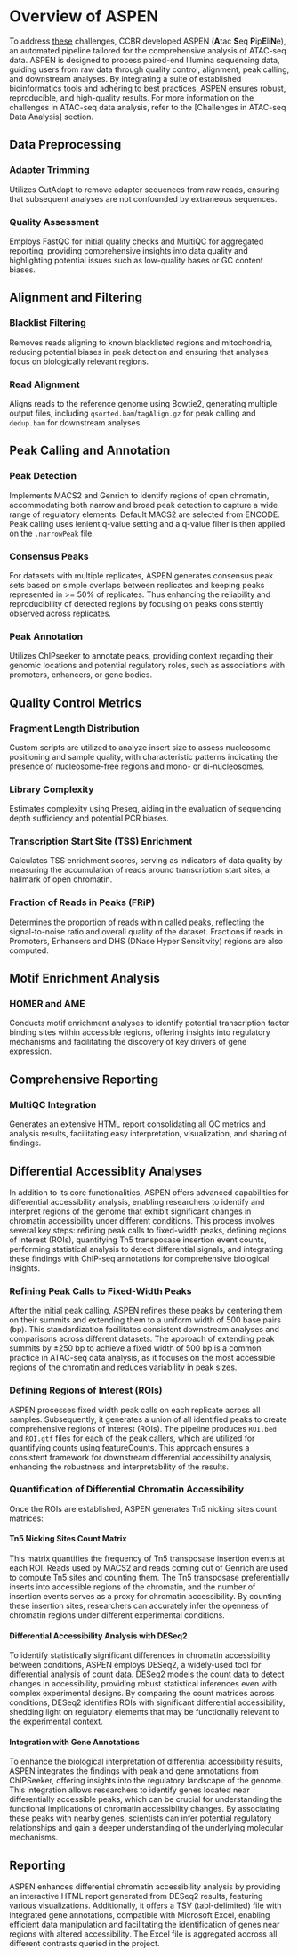 # Overview of ASPEN

To address [these](introduction.md#challenges-in-atac-seq-data-analysis) challenges, CCBR developed ASPEN (**A**tac **S**eq **P**ip**E**li**N**e), an automated pipeline tailored for the comprehensive analysis of ATAC-seq data. ASPEN is designed to process paired-end Illumina sequencing data, guiding users from raw data through quality control, alignment, peak calling, and downstream analyses. By integrating a suite of established bioinformatics tools and adhering to best practices, ASPEN ensures robust, reproducible, and high-quality results. For more information on the challenges in ATAC-seq data analysis, refer to the [Challenges in ATAC-seq Data Analysis] section.

## **Data Preprocessing**

### **Adapter Trimming** 

Utilizes CutAdapt to remove adapter sequences from raw reads, ensuring that subsequent analyses are not confounded by extraneous sequences.

### **Quality Assessment**

Employs FastQC for initial quality checks and MultiQC for aggregated reporting, providing comprehensive insights into data quality and highlighting potential issues such as low-quality bases or GC content biases.


## **Alignment and Filtering**

### **Blacklist Filtering** 

Removes reads aligning to known blacklisted regions and mitochondria, reducing potential biases in peak detection and ensuring that analyses focus on biologically relevant regions.

### **Read Alignment** 

Aligns reads to the reference genome using Bowtie2, generating multiple output files, including `qsorted.bam`/`tagAlign.gz` for peak calling and `dedup.bam` for downstream analyses.


## **Peak Calling and Annotation**

### **Peak Detection** 

Implements MACS2 and Genrich to identify regions of open chromatin, accommodating both narrow and broad peak detection to capture a wide range of regulatory elements. Default MACS2 are selected from ENCODE. Peak calling uses lenient q-value setting and a q-value filter is then applied on the `.narrowPeak` file.

### **Consensus Peaks** 

For datasets with multiple replicates, ASPEN generates consensus peak sets based on simple overlaps between replicates and keeping peaks represented in >= 50% of replicates. Thus enhancing the reliability and reproducibility of detected regions by focusing on peaks consistently observed across replicates.

### **Peak Annotation** 

Utilizes ChIPseeker to annotate peaks, providing context regarding their genomic locations and potential regulatory roles, such as associations with promoters, enhancers, or gene bodies.

## **Quality Control Metrics**

### **Fragment Length Distribution**

Custom scripts are utilized to analyze insert size to assess nucleosome positioning and sample quality, with characteristic patterns indicating the presence of nucleosome-free regions and mono- or di-nucleosomes.

### **Library Complexity**

Estimates complexity using Preseq, aiding in the evaluation of sequencing depth sufficiency and potential PCR biases.

### **Transcription Start Site (TSS) Enrichment**

Calculates TSS enrichment scores, serving as indicators of data quality by measuring the accumulation of reads around transcription start sites, a hallmark of open chromatin.

### **Fraction of Reads in Peaks (FRiP)**

Determines the proportion of reads within called peaks, reflecting the signal-to-noise ratio and overall quality of the dataset. Fractions if reads in Promoters, Enhancers and DHS (DNase Hyper Sensitivity) regions are also computed.

## **Motif Enrichment Analysis**

### **HOMER and AME** 

Conducts motif enrichment analyses to identify potential transcription factor binding sites within accessible regions, offering insights into regulatory mechanisms and facilitating the discovery of key drivers of gene expression.

## **Comprehensive Reporting**

### **MultiQC Integration** 

Generates an extensive HTML report consolidating all QC metrics and analysis results, facilitating easy interpretation, visualization, and sharing of findings.

## **Differential Accessiblity Analyses**

In addition to its core functionalities, ASPEN offers advanced capabilities for differential accessibility analysis, enabling researchers to identify and interpret regions of the genome that exhibit significant changes in chromatin accessibility under different conditions. This process involves several key steps: refining peak calls to fixed-width peaks, defining regions of interest (ROIs), quantifying Tn5 transposase insertion event counts, performing statistical analysis to detect differential signals, and integrating these findings with ChIP-seq annotations for comprehensive biological insights.

### **Refining Peak Calls to Fixed-Width Peaks**

After the initial peak calling, ASPEN refines these peaks by centering them on their summits and extending them to a uniform width of 500 base pairs (bp). This standardization facilitates consistent downstream analyses and comparisons across different datasets. The approach of extending peak summits by ±250 bp to achieve a fixed width of 500 bp is a common practice in ATAC-seq data analysis, as it focuses on the most accessible regions of the chromatin and reduces variability in peak sizes. 


### **Defining Regions of Interest (ROIs)**

ASPEN processes fixed width peak calls on each replicate across all samples. Subsequently, it generates a union of all identified peaks to create comprehensive regions of interest (ROIs). The pipeline produces `ROI.bed` and `ROI.gtf` files for each of the peak callers, which are utilized for quantifying counts using featureCounts. This approach ensures a consistent framework for downstream differential accessibility analysis, enhancing the robustness and interpretability of the results.

### **Quantification of Differential Chromatin Accessibility**

Once the ROIs are established, ASPEN generates Tn5 nicking sites count matrices:

#### **Tn5 Nicking Sites Count Matrix** 

This matrix quantifies the frequency of Tn5 transposase insertion events at each ROI. Reads used by MACS2 and reads coming out of Genrich are used to compute Tn5 sites and counting them. The Tn5 transposase preferentially inserts into accessible regions of the chromatin, and the number of insertion events serves as a proxy for chromatin accessibility. By counting these insertion sites, researchers can accurately infer the openness of chromatin regions under different experimental conditions.


#### **Differential Accessibility Analysis with DESeq2**

To identify statistically significant differences in chromatin accessibility between conditions, ASPEN employs DESeq2, a widely-used tool for differential analysis of count data. DESeq2 models the count data to detect changes in accessibility, providing robust statistical inferences even with complex experimental designs. By comparing the count matrices across conditions, DESeq2 identifies ROIs with significant differential accessibility, shedding light on regulatory elements that may be functionally relevant to the experimental context.

#### **Integration with Gene Annotations**

To enhance the biological interpretation of differential accessibility results, ASPEN integrates the findings with peak and gene annotations from ChIPSeeker, offering insights into the regulatory landscape of the genome. This integration allows researchers to identify genes located near differentially accessible peaks, which can be crucial for understanding the functional implications of chromatin accessibility changes. By associating these peaks with nearby genes, scientists can infer potential regulatory relationships and gain a deeper understanding of the underlying molecular mechanisms.

## **Reporting**

ASPEN enhances differential chromatin accessibility analysis by providing an interactive HTML report generated from DESeq2 results, featuring various visualizations. Additionally, it offers a TSV (tabl-delimited) file with integrated gene annotations, compatible with Microsoft Excel, enabling efficient data manipulation and facilitating the identification of genes near regions with altered accessibility. The Excel file is aggregated accross all different contrasts queried in the project.

